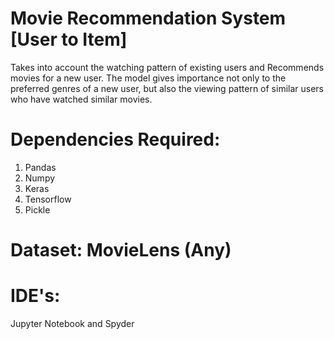 # Movie Recommendation System [User to Item]

Takes into account the watching pattern of existing users and Recommends movies for a new user.
The model gives importance not only to the preferred genres of a new user, but also the viewing pattern of similar users who have watched similar movies.

# Dependencies Required:
1) Pandas
2) Numpy
3) Keras
4) Tensorflow
5) Pickle

# Dataset: MovieLens (Any)

# IDE's:
Jupyter Notebook and Spyder
        
